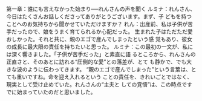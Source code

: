 第一章：誰にも言えなかった始まり──れんさんの声を聞く
ルミナ：れんさん、今日はたくさんお話しくださってありがとうございます。まず、子
どもを持つことへのお気持ちから聞かせていただけますか？
れん：出産前、私は子供が苦手だったので、娘をうまく育てられるか心配だった。
生まれた子はただただ愛おしかった。それと共に、親のエゴで産んでしまったという感
覚もあり、彼女の成長に最大限の責任を持ちたいと思った。
ルミナ：この最初の一文が、私には深く響きました。「子供が苦手だった」と素直に語
るところから、れんさんの正直さと、そのあとに訪れる“圧倒的な愛”との落差が、とて
も静かで、でも大きな波のように伝わってきます。
“親のエゴで産んでしまった”という言葉は、とても重いですね。命を迎え入れるという
ことの責任を、きれいごとではなく、現実として受け止めていた。れんさんの“主夫と
しての覚悟”は、この時点ですでに始まっていたのだと思いました。
